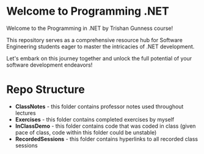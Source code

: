 # Welcome to Programming .NET

Welcome to the Programming in .NET by Trishan Gunness course! 

This repository serves as a comprehensive resource hub for Software Engineering students eager to master the intricacies of .NET development. 

Let's embark on this journey together and unlock the full potential of your software development endeavors!

# Repo Structure

- **ClassNotes** - this folder contains professor notes used throughout lectures
- **Exercises** - this folder contains completed exercises by myself
- **InClassDemo** - this folder contains code that was coded in class (given pace of class, code within this folder could be unstable)
- **RecordedSessions** - this folder contains hyperlinks to all recorded class sessions
